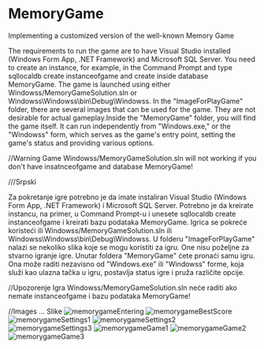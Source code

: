 # MemoryGame
Implementing a customized version of the well-known Memory Game

The requirements to run the game are to have Visual Studio installed (Windows Form App, .NET Framework) and Microsoft SQL Server.
You need to create an instance, for example, in the Command Prompt and type sqllocaldb create instanceofgame and create inside database MemoryGame. The game is launched using either Windowss/MemoryGameSolution.sln or Windowss\Windowss\bin\Debug\Windowss.
In the "ImageForPlayGame" folder, there are several images that can be used for the game. They are not desirable for actual gameplay.Inside the "MemoryGame" folder, you will find the game itself. It can run independently from "Windows.exe," or the "Windowss" form, which serves as the game's entry point, setting the game's status and providing various options.


//Warning
Game Windowss/MemoryGameSolution.sln will not working if you don't have insatnceofgame and database MemoryGame!


///Srpski

Za pokretanje igre potrebno je da imate instaliran Visual Studio (Windows Form App, .NET Framework) i Microsoft SQL Server.
Potrebno je da kreirate instancu, na primer, u Command Prompt-u i unesete sqllocaldb create instanceofgame i kreirati bazu podataka MemoryGame. Igrica se pokreće koristeći ili Windowss/MemoryGameSolution.sln ili Windowss\Windowss\bin\Debug\Windowss.
U folderu "ImageForPlayGame" nalazi se nekoliko slika koje se mogu koristiti za igru. One nisu poželjne za stvarno igranje igre.
Unutar foldera "MemoryGame" ćete pronaći samu igru. Ona može raditi nezavisno od "Windows.exe" ili "Windowss" forme, koja služi kao ulazna tačka u igru, postavlja status igre i pruža različite opcije.



//Upozorenje
Igra Windowss/MemoryGameSolution.sln neće raditi ako nemate instanceofgame i bazu podataka MemoryGame!


//Images ... Slike
![memorygameEntering](https://github.com/lukaJevtic1/MemoryGame/assets/114006215/1e410c96-1d85-480a-a7ad-cb20edb0cc85)
![memorygameBestScore](https://github.com/lukaJevtic1/MemoryGame/assets/114006215/bd3a2b71-0336-4616-86b1-8ed5a971013a)
![memorygameSettings1](https://github.com/lukaJevtic1/MemoryGame/assets/114006215/759220c4-aff5-43e0-8b6a-e0b7c36c7ce7)
![memorygameSettings2](https://github.com/lukaJevtic1/MemoryGame/assets/114006215/30ed3b77-4df0-46e7-a662-6420c0e50a5f)
![memorygameSettings3](https://github.com/lukaJevtic1/MemoryGame/assets/114006215/c364f258-c511-44f4-9c31-0927ba74efc2)
![memorygameGame1](https://github.com/lukaJevtic1/MemoryGame/assets/114006215/6df59dac-8014-42f2-bbf0-73de9f086912)
![memorygameGame2](https://github.com/lukaJevtic1/MemoryGame/assets/114006215/388237ba-4556-43ee-93a4-60c73b013b8c)
![memorygameGame3](https://github.com/lukaJevtic1/MemoryGame/assets/114006215/c6389c41-f09a-4ffa-8bd8-c2d1fdcf688c)
